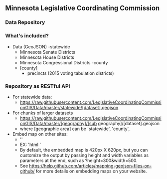 ## Minnesota Legislative Coordinating Commission
### Data Repository

### What's included?
- Data (GeoJSON)
  -statewide
    - Minnesota Senate Districts
    - Minnesota House Districts
    - Minnesota Congressional Districts
  -county
    - [county]
      - precincts (2015 voting tabulation districts)

### Repository as RESTful API
- For statewide data:
  - https://raw.githubusercontent.com/LegislativeCoordinatingCommissionGIS/Data/master/statewide/[dataset].geojson
- For chunks of larger datasets
  - https://raw.githubusercontent.com/LegislativeCoordinatingCommissionGIS/Data/master/[geography]/[sub geography]/[dataset].geojson
  - where [geographic area] can be 'statewide', 'county', 
- Embed map on other sites:
  - '<script src="https://embed.github.com/view/geojson/LegislativeCoordinatingCommissionGIS/Data/master/<path_to_file>"></script>'
  - EX: 'html <script src="https://embed.github.com/view/geojson/LegislativeCoordinatingCommissionGIS/Data/master/statewide/MnHouse-2012.geojson"></script>'
  - By default, the embedded map is 420px X 620px, but you can customize the output by passing height and width variables as parameters at the end, such as ?height=300&width=500.
  - See https://help.github.com/articles/mapping-geojson-files-on-github/ for more details on embedding maps on your website.
